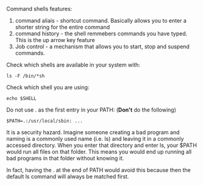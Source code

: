 Command shells features:
1. command aliais - shortcut command. Basically allows you to enter a shorter string for the entire command
2. command history - the shell remmebers commands you have typed. This is the up arrow key feature
3. Job control - a mechanism that allows you to start, stop and suspend commands.

Check which shells are available in your system with:
```
ls -F /bin/*sh
```

Check which shell you are using:
```
echo $SHELL
```

Do not use . as the first entry in your PATH: (**Don't** do the following)
```
$PATH=.:/usr/local/sbin: ...
```

It is a security hazard. Imagine someone creating a bad program and naming is a commonly used name (i.e. ls) and leaving it in a commonly accessed directory.
When you enter that directory and enter ls, your $PATH would run all files on that folder. This means you would end up running all bad programs in that folder without knowing it.

In fact, having the . at the end of PATH would avoid this because then the default ls command will always be matched first.
